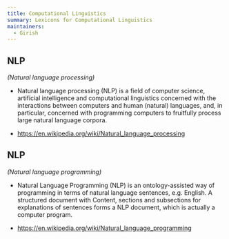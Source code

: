 ```yaml
---
title: Computational Linguistics
summary: Lexicons for Computational Linguistics
maintainers:
  - Girish
---
```




## **NLP**
*(Natural language processing)*

* Natural language processing (NLP) is a field of computer science, artificial intelligence and computational linguistics concerned with the interactions between computers and human (natural) languages, and, in particular, concerned with programming computers to fruitfully process large natural language corpora.

* <https://en.wikipedia.org/wiki/Natural_language_processing>




## **NLP**
*(Natural language programming)*

* Natural Language Programming (NLP) is an ontology-assisted way of programming in terms of natural language sentences, e.g. English. A structured document with Content, sections and subsections for explanations of sentences forms a NLP document, which is actually a computer program.

* <https://en.wikipedia.org/wiki/Natural_language_programming>



